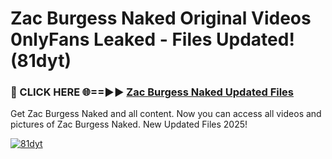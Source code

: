 # Zac Burgess Naked Original Videos 0nlyFans Leaked - Files Updated! (81dyt)

<h3>🔴 CLICK HERE 🌐==►► <a href="https://tinyurl.com/up5wt9bj" rel="nofollow">Zac Burgess Naked Updated Files</a></h3>

Get Zac Burgess Naked and all content. Now you can access all videos and pictures of Zac Burgess Naked. New Updated Files 2025!

[![81dyt](https://i.imgur.com/ABiUzMV.gif)](https://tinyurl.com/up5wt9bj)
